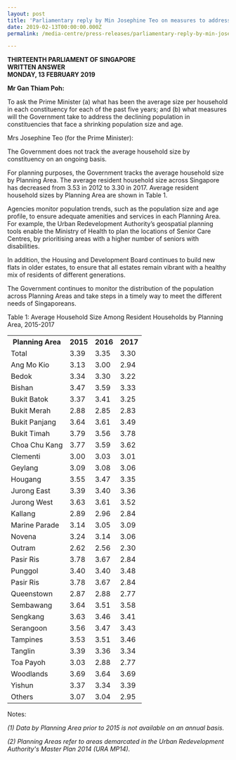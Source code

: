 ```yaml
---
layout: post
title: 'Parliamentary reply by Min Josephine Teo on measures to address constituencies with declining population size and age'
date: 2019-02-13T00:00:00.000Z
permalink: /media-centre/press-releases/parliamentary-reply-by-min-josephine-teo-on-measures-to-address-constituencies-with-declining-population-size-and-age/

---
```



**THIRTEENTH PARLIAMENT OF SINGAPORE  
WRITTEN ANSWER  
MONDAY, 13 FEBRUARY 2019**  

**Mr Gan Thiam Poh:**

To ask the Prime Minister (a) what has been the average size per household in each constituency for each of the past five years; and (b) what measures will the Government take to address the declining population in constituencies that face a shrinking population size and age.

Mrs Josephine Teo (for the Prime Minister):

The Government does not track the average household size by constituency on an ongoing basis.

For planning purposes, the Government tracks the average household size by Planning Area. The average resident household size across Singapore has decreased from 3.53 in 2012 to 3.30 in 2017. Average resident household sizes by Planning Area are shown in Table 1.

Agencies monitor population trends, such as the population size and age profile, to ensure adequate amenities and services in each Planning Area. For example, the Urban Redevelopment Authority’s geospatial planning tools enable the Ministry of Health to plan the locations of Senior Care Centres, by prioritising areas with a higher number of seniors with disabilities.

In addition, the Housing and Development Board continues to build new flats in older estates, to ensure that all estates remain vibrant with a healthy mix of residents of different generations.

The Government continues to monitor the distribution of the population across Planning Areas and take steps in a timely way to meet the different needs of Singaporeans.

Table 1: Average Household Size Among Resident Households by Planning Area, 2015-2017

<table class="table-h">  <tr>    <th>Planning Area</th>    <th>2015</th> <th>2016</th> <th>2017</th>  </tr>  <tr>    <td>Total</td>  <td>3.39</td> <td>3.35</td> <td>3.30</td>  </tr>  
<tr>    <td>Ang Mo Kio</td>    <td>3.13</td> <td>3.00</td> <td>2.94</td>  </tr>
<tr>    <td>Bedok</td>    <td>3.34</td> <td>3.30</td> <td>3.22</td>  </tr>
<tr>    <td>Bishan</td>    <td>3.47</td> <td>3.59</td> <td>3.33</td>  </tr>
<tr>    <td>Bukit Batok</td>    <td>3.37</td> <td>3.41</td> <td>3.25</td>  </tr>
<tr>    <td>Bukit Merah</td>    <td>2.88</td> <td>2.85</td> <td>2.83</td>  </tr> 
<tr>    <td>Bukit Panjang</td>    <td>3.64</td> <td>3.61</td> <td>3.49</td>  </tr> 
<tr>    <td>Bukit Timah</td>    <td>3.79</td> <td>3.56</td> <td>3.78</td>  </tr> 
<tr>    <td>Choa Chu Kang</td>    <td>3.77</td> <td>3.59</td> <td>3.62</td>  </tr>
<tr>    <td>Clementi</td>    <td>3.00</td> <td>3.03</td> <td>3.01</td>  </tr>
<tr>    <td>Geylang</td>    <td>3.09</td> <td>3.08</td> <td>3.06</td>  </tr>  
<tr>    <td>Hougang</td>    <td>3.55</td> <td>3.47</td> <td>3.35</td>  </tr>  
<tr>    <td>Jurong East</td>    <td>3.39</td> <td>3.40</td> <td>3.36</td>  </tr> 
<tr>    <td>Jurong West</td>    <td>3.63</td> <td>3.61</td> <td>3.52</td>  </tr>
<tr>    <td>Kallang</td>    <td>2.89</td> <td>2.96</td> <td>2.84</td>  </tr>
<tr>    <td>Marine Parade</td>    <td>3.14</td> <td>3.05</td> <td>3.09</td>  </tr>
<tr>    <td>Novena</td>    <td>3.24</td> <td>3.14</td> <td>3.06</td>  </tr>
<tr>    <td>Outram</td>    <td>2.62</td> <td>2.56</td> <td>2.30</td>  </tr>
<tr>    <td>Pasir Ris</td>    <td>3.78</td> <td>3.67</td> <td>2.84</td>  </tr>
<tr>    <td>Punggol</td>    <td>3.40</td> <td>3.40</td> <td>3.48</td>  </tr>
<tr>    <td>Pasir Ris</td>    <td>3.78</td> <td>3.67</td> <td>2.84</td>  </tr> 
<tr>    <td>Queenstown</td>    <td>2.87</td> <td>2.88</td> <td>2.77</td>  </tr>
<tr>    <td>Sembawang</td>    <td>3.64</td> <td>3.51</td> <td>3.58</td>  </tr>
<tr>    <td>Sengkang</td>    <td>3.63</td> <td>3.46</td> <td>3.41</td>  </tr>
<tr>    <td>Serangoon</td>    <td>3.56</td> <td>3.47</td> <td>3.43</td>  </tr>
<tr>    <td>Tampines</td>    <td>3.53</td> <td>3.51</td> <td>3.46</td>  </tr>
<tr>    <td>Tanglin</td>    <td>3.39</td> <td>3.36</td> <td>3.34</td>  </tr>
<tr>    <td>Toa Payoh</td>    <td>3.03</td> <td>2.88</td> <td>2.77</td>  </tr>
<tr>    <td>Woodlands</td>    <td>3.69</td> <td>3.64</td> <td>3.69</td>  </tr> 
<tr>    <td>Yishun</td>    <td>3.37</td> <td>3.34</td> <td>3.39</td>  </tr>
<tr>    <td>Others</td>    <td>3.07</td> <td>3.04</td> <td>2.95</td>  </tr>
 
 
</table>


 

Notes:

_(1) Data by Planning Area prior to 2015 is not available on an annual basis._

_(2) Planning Areas refer to areas demarcated in the Urban Redevelopment Authority's Master Plan 2014 (URA MP14)._
